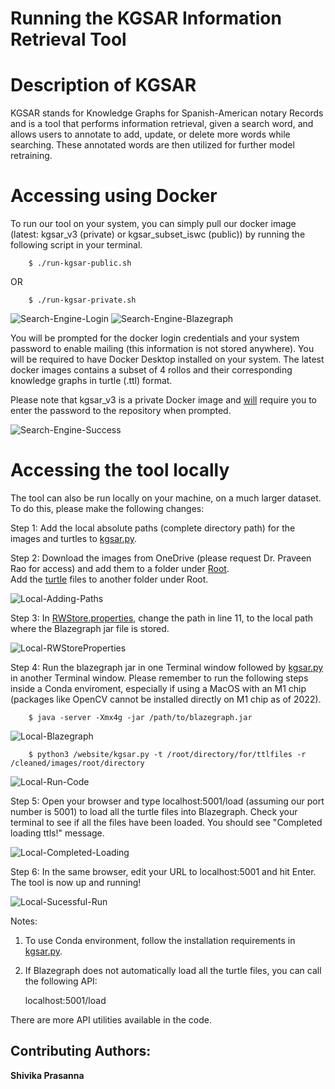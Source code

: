 # Running the KGSAR Information Retrieval Tool

# Description of KGSAR

KGSAR stands for Knowledge Graphs for Spanish-American notary Records and is a tool that performs information retrieval, given a search word, and allows users to annotate to add, update, or delete more words while searching. These annotated words are then utilized for further model retraining. 

# Accessing using Docker
To run our tool on your system, you can simply pull our docker image (latest: kgsar_v3 (private) or kgsar_subset_iswc (public)) by running the following script in your terminal.

```
    $ ./run-kgsar-public.sh
```
OR
```
    $ ./run-kgsar-private.sh
```

![Search-Engine-Login](/Screenshots/search-engine-run-successful.png)
![Search-Engine-Blazegraph](/Screenshots/search-engine-run-blazegraph.png)

You will be prompted for the docker login credentials and your system password to enable mailing (this information is not stored anywhere). You will be required to have Docker Desktop installed on your system. The latest docker images contains a subset of 4 rollos and their corresponding knowledge graphs in turtle (.ttl) format.

Please note that kgsar_v3 is a private Docker image and <u>will</u> require you to enter the password to the repository when prompted.

![Search-Engine-Success](/Screenshots/search-engine-run-success.png)

# Accessing the tool locally

The tool can also be run locally on your machine, on a much larger dataset. To do this, please make the following changes:

Step 1:
    Add the local absolute paths (complete directory path) for the images and turtles to [kgsar.py](/Search-Engine/Root/website/kgsar.py).

Step 2:
    Download the images from OneDrive (please request Dr. Praveen Rao for access) and add them to a folder under [Root](/Search-Engine/Root/). <br/> 
    Add the [turtle](/KG/Turtles/) files to another folder under Root.

![Local-Adding-Paths](/Screenshots/local-adding-paths.png)

Step 3:
    In [RWStore.properties](/Search-Engine/Root/website/RWStore.properties), change the path in line 11, to the local path where the Blazegraph jar file is stored. <br />
    <!-- In [run.sh](/Search-Engine/Root/website/run.sh), change the argument paths in line 7 to the local paths set in Step 1. -->

![Local-RWStoreProperties](/Screenshots/local-RWStoreProperties.png)

Step 4:
    Run the blazegraph jar in one Terminal window followed by [kgsar.py](/Search-Engine/Root/website/kgsar.py) in another Terminal window. Please remember to run the following steps inside a Conda enviroment, especially if using a MacOS with an M1 chip (packages like OpenCV cannot be installed directly on M1 chip as of 2022).

        $ java -server -Xmx4g -jar /path/to/blazegraph.jar

![Local-Blazegraph](/Screenshots/local-run-blazegraph.png)

        $ python3 /website/kgsar.py -t /root/directory/for/ttlfiles -r /cleaned/images/root/directory

![Local-Run-Code](/Screenshots/local-run-code.png)

Step 5:
    Open your browser and type localhost:5001/load (assuming our port number is 5001) to load all the turtle files into Blazegraph. Check your terminal to see if all the files have been loaded. You should see "Completed loading ttls!" message.

![Local-Completed-Loading](/Screenshots/local-run-completed-loading.png)

Step 6:
    In the same browser, edit your URL to localhost:5001 and hit Enter. The tool is now up and running!

![Local-Sucessful-Run](/Screenshots/local-success.png)

Notes:
1. To use Conda environment, follow the installation requirements in [kgsar.py](/Search-Engine/Root/website/kgsar.py).

2. If Blazegraph does not automatically load all the turtle files, you can call the following API:

    localhost:5001/load

There are more API utilities available in the code.

## Contributing Authors:
**Shivika Prasanna**